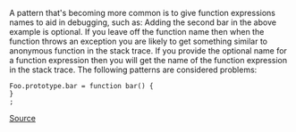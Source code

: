 A pattern that's becoming more common is to give function expressions names to aid in debugging, such as:
Adding the second bar in the above example is optional. If you leave off the function name then when the function throws an exception you are likely to get something similar to anonymous function in the stack trace. If you provide the optional name for a function expression then you will get the name of the function expression in the stack trace.
The following patterns are considered problems:

```
Foo.prototype.bar = function bar() {
}
;

```

[Source](http://eslint.org/docs/rules/func-names)

